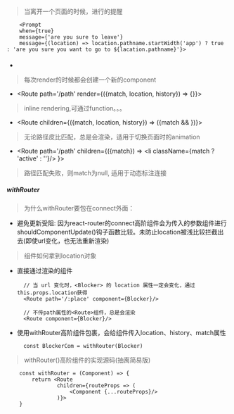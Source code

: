 ##### <Prompt>

> 当离开一个页面的时候，进行的提醒

        <Prompt
        when={true}
        message={'are you sure to leave'}
        message={(location) => location.pathname.startWidth('app') ? true : 'are you sure you want to go to ${lacation.pathname}'}>


#### <Route>

* <Route path='/path' component={React.Element}> 
> 每次render的时候都会创建一个新的component

* <Route path='/path' render={({match, location, history}) => {}}>
> inline rendering,可通过function。。。

* <Route children={({match, location, history}) => (<animate>{match && <something>}</animate>)}>
> 无论路径皮比匹配，总是会渲染，适用于切换页面时的animation

* <Route path='/path' children={({match}) => <li className={match ? 'active' : ''}/> }>
> 路径匹配失败，则match为null, 适用于动态标注连接



##### withRouter

> 为什么withRouter要包在connect外面： 
    
* 避免更新受阻: 因为react-router的connect高阶组件会为传入的参数组件进行shouldComponentUpdate()钩子函数比较。未防止location被浅比较拦截出去(即使url变化，也无法重新渲染)

> 组件如何拿到location对象

* 直接通过<Route>渲染的组件

        // 当 url 变化时，<Blocker> 的 location 属性一定会变化，通过this.props.location获得
        <Route path='/:place' component={Blocker}/>

        // 不传path属性的<Route>组件，总是会渲染
        <Route component={Blocker}/>

* 使用withRouter高阶组件包裹，会给组件传入location、history、match属性

        const BlockerCom = withRouter(Blocker)

> withRouter()高阶组件的实现源码(抽离简易版)

        const withRouter = (Component) => {
            return <Route
                    children={routeProps => (
                        <Component {...routeProps}/>
                    )}>
        }

